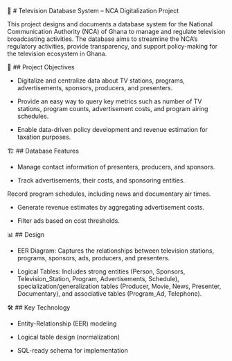 📄 # Television Database System – NCA Digitalization Project

This project designs and documents a database system for the National Communication Authority (NCA) of Ghana to manage and regulate television broadcasting activities. The database aims to streamline the NCA’s regulatory activities, provide transparency, and support policy-making for the television ecosystem in Ghana.

📌 ## Project Objectives

- Digitalize and centralize data about TV stations, programs, advertisements, sponsors, producers, and presenters.

- Provide an easy way to query key metrics such as number of TV stations, program counts, advertisement costs, and program airing schedules.

- Enable data-driven policy development and revenue estimation for taxation purposes.

🏗 ## Database Features

- Manage contact information of presenters, producers, and sponsors.

- Track advertisements, their costs, and sponsoring entities.

Record program schedules, including news and documentary air times.

- Generate revenue estimates by aggregating advertisement costs.

- Filter ads based on cost thresholds.

📊 ## Design

- EER Diagram: Captures the relationships between television stations, programs, sponsors, ads, producers, and presenters.

- Logical Tables: Includes strong entities (Person, Sponsors, Television_Station, Program, Advertisements, Schedule), specialization/generalization tables (Producer, Movie, News, Presenter, Documentary), and associative tables (Program_Ad, Telephone).

🛠 ## Key Technology

- Entity-Relationship (EER) modeling

- Logical table design (normalization)

- SQL-ready schema for implementation
